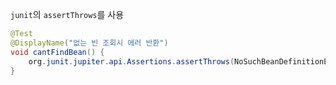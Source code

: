 `junit`의 `assertThrows`를 사용

```Java
@Test  
@DisplayName("없는 빈 조회시 에러 반환")  
void cantFindBean() {  
    org.junit.jupiter.api.Assertions.assertThrows(NoSuchBeanDefinitionException.class,  () -> ac.getBean("xxxx", MemberService.class));  
}
```